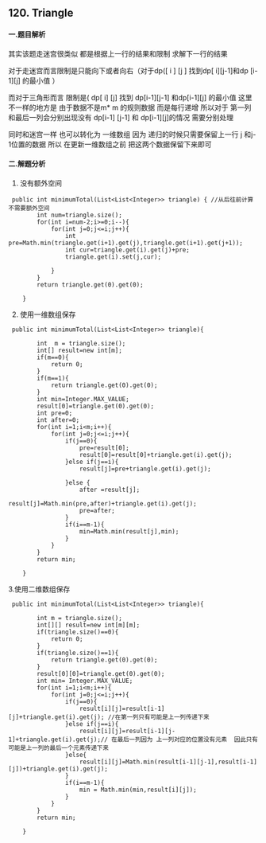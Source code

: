 ## 120. Triangle

#### 一.题目解析

其实该题走迷宫很类似 都是根据上一行的结果和限制 求解下一行的结果  

对于走迷宫而言限制是只能向下或者向右（对于dp(\[ i ]   [j ] 找到dp\[ i][j-1]和dp \[i-1][j] 的最小值 ）

而对于三角形而言 限制是( dp\[ i] [j] 找到 dp\[i-1][j-1] 和dp\[i-1][j] 的最小值 这里不一样的地方是 由于数据不是m\* m 的规则数据 而是每行递增 所以对于 第一列 和最后一列会分别出现没有 dp\[i-1] [j-1] 和 dp\[i-1][j]的情况 需要分别处理

同时和迷宫一样 也可以转化为 一维数组  因为 递归的时候只需要保留上一行 j 和j-1位置的数据 所以 在更新一维数组之前 把这两个数据保留下来即可



#### 二.解题分析

1. 没有额外空间

```
 public int minimumTotal(List<List<Integer>> triangle) { //从后往前计算  不需要额外空间
        int num=triangle.size();
        for(int i=num-2;i>=0;i--){
            for(int j=0;j<=i;j++){
                int pre=Math.min(triangle.get(i+1).get(j),triangle.get(i+1).get(j+1));
                int cur=triangle.get(i).get(j)+pre;
                triangle.get(i).set(j,cur);

            }
        }
        return triangle.get(0).get(0);

    }
```

2. 使用一维数组保存

```
 public int minimumTotal(List<List<Integer>> triangle){

        int  m = triangle.size();
        int[] result=new int[m];
        if(m==0){
            return 0;
        }
        if(m==1){
            return triangle.get(0).get(0);
        }
        int min=Integer.MAX_VALUE;
        result[0]=triangle.get(0).get(0);
        int pre=0;
        int after=0;
        for(int i=1;i<m;i++){
            for(int j=0;j<=i;j++){
                if(j==0){
                    pre=result[0];
                    result[0]=result[0]+triangle.get(i).get(j);
                }else if(j==i){
                    result[j]=pre+triangle.get(i).get(j);

                }else {
                    after =result[j];
                    result[j]=Math.min(pre,after)+triangle.get(i).get(j);
                    pre=after;
                }
                if(i==m-1){
                    min=Math.min(result[j],min);
                }
            }
        }
        return min;

    }
```

3.使用二维数组保存

```
 public int minimumTotal(List<List<Integer>> triangle){

        int m = triangle.size();
        int[][] result=new int[m][m];
        if(triangle.size()==0){
            return 0;
        }
        if(triangle.size()==1){
            return triangle.get(0).get(0);
        }
        result[0][0]=triangle.get(0).get(0);
        int min= Integer.MAX_VALUE;
        for(int i=1;i<m;i++){
            for(int j=0;j<=i;j++){
                if(j==0){
                    result[i][j]=result[i-1][j]+triangle.get(i).get(j); //在第一列只有可能是上一列传递下来
                }else if(j==i){
                    result[i][j]=result[i-1][j-1]+triangle.get(i).get(j);// 在最后一列因为 上一列对应的位置没有元素  因此只有可能是上一列的最后一个元素传递下来
                }else{
                    result[i][j]=Math.min(result[i-1][j-1],result[i-1][j])+triangle.get(i).get(j);
                }
                if(i==m-1){
                    min = Math.min(min,result[i][j]);
                }
            }
        }
        return min;

    }
```

